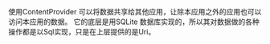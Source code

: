 



使用ContentProvider 可以将数据共享给其他应用，让除本应用之外的应用也可以访问本应用的数据。
它的底层是用SQLite 数据库实现的，所以其对数据做的各种操作都是以Sql实现，只是在上层提供的是Uri。